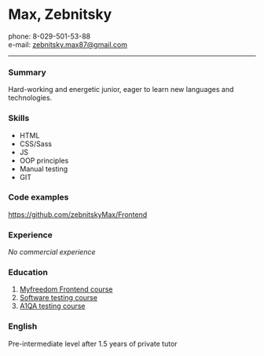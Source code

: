 # Max, Zebnitsky

phone: 8-029-501-53-88  
e-mail: zebnitsky.max87@gmail.com   

---

### Summary
Hard-working and energetic junior, eager to learn new languages and technologies.

### Skills
- HTML
- CSS/Sass
- JS
- OOP principles
- Manual testing
- GIT

### Code examples
<https://github.com/zebnitskyMax/Frontend>

### Experience
*No commercial experience*

### Education
1. [Myfreedom Frontend course](https://myfreedom.by/courses/dev/frontend)
1. [Software testing course](https://software-testing.ru/edu/)
1. [A1QA testing course](https://www.a1qa.by/education/kurs-osnovy-testirovaniya-po)

### English
Pre-intermediate level after 1.5 years of private tutor